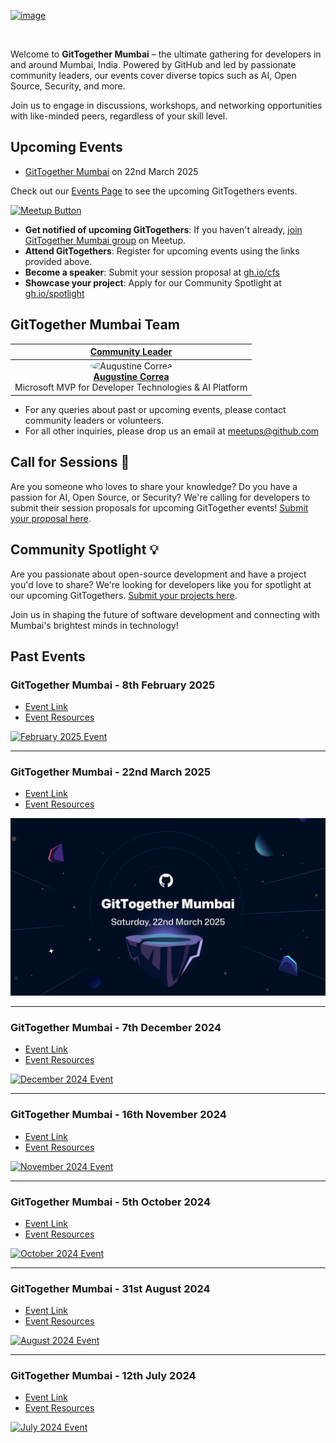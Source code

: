 [![image](/assets/cover-image.png)](https://www.meetup.com/gittogether-mumbai)

<br>

Welcome to **GitTogether Mumbai** – the ultimate gathering for developers in and around Mumbai, India. Powered by GitHub and led by passionate community leaders, our events cover diverse topics such as AI, Open Source, Security, and more.

Join us to engage in discussions, workshops, and networking opportunities with like-minded peers, regardless of your skill level.

## Upcoming Events

- [GitTogether Mumbai](https://www.meetup.com/gittogether-mumbai/events/306569732/) on 22nd March 2025

Check out our [Events Page](https://www.meetup.com/pro/github-virtual-meetup/) to see the upcoming GitTogethers events.

[![Meetup Button](/assets/meetup-button.png)](https://www.meetup.com/gittogether-mumbai)

- **Get notified of upcoming GitTogethers**: If you haven't already, [join GitTogether Mumbai group](https://www.meetup.com/gittogether-mumbai) on Meetup.
- **Attend GitTogethers**: Register for upcoming events using the links provided above.
- **Become a speaker**: Submit your session proposal at [gh.io/cfs](https://gh.io/cfs)
- **Showcase your project**: Apply for our Community Spotlight at [gh.io/spotlight](https://gh.io/spotlight)

## GitTogether Mumbai Team

| [Community Leader](https://github.com/gittogethers/community-leaders) |
|:---:|
| <img src="https://github.com/indcoder.png" width="80" height="80" style="border-radius: 50%;" alt="Augustine Correa"><br>**[Augustine Correa](https://github.com/indcoder)**<br>Microsoft MVP for Developer Technologies & AI Platform |

- For any queries about past or upcoming events, please contact community leaders or volunteers.
- For all other inquiries, please drop us an email at meetups@github.com

## Call for Sessions 📢

Are you someone who loves to share your knowledge? Do you have a passion for AI, Open Source, or Security? We're calling for developers to submit their session proposals for upcoming GitTogether events! [Submit your proposal here](https://gh.io/cfs).

## Community Spotlight 💡

Are you passionate about open-source development and have a project you'd love to share? We're looking for developers like you for spotlight at our upcoming GitTogethers. [Submit your projects here](https://gh.io/spotlight).

Join us in shaping the future of software development and connecting with Mumbai's brightest minds in technology!

## Past Events

### GitTogether Mumbai - 8th February 2025

- [Event Link](https://www.meetup.com/gittogether-mumbai/events/305028963/)
- [Event Resources](./GitTogether%20Mumbai%202025-02-08/)

[![February 2025 Event](assets/2025-02-08.jpg)](https://www.meetup.com/gittogether-mumbai)

-------------

### GitTogether Mumbai - 22nd March 2025

- [Event Link](https://www.meetup.com/gittogether-mumbai/events/305028964/)
- [Event Resources](./GitTogether%20Mumbai%202025-03-22/)

[![March 2025 Event](assets/2025-03-22.jpg)](https://www.meetup.com/gittogether-mumbai)

-------------

### GitTogether Mumbai - 7th December 2024

- [Event Link](https://www.meetup.com/gittogether-mumbai/events/304771656/)
- [Event Resources](./GitTogether%20Mumbai%202024-12-07)

[![December 2024 Event](/assets/2024-12-07.jpg)](https://www.meetup.com/gittogether-mumbai/events/304771656/)

-------------

### GitTogether Mumbai - 16th November 2024

- [Event Link](https://www.meetup.com/gittogether-mumbai/events/304195856)
- [Event Resources](./GitTogether%20Mumbai%202024-11-16)

[![November 2024 Event](/assets/2024-11-16.jpg)](https://www.meetup.com/gittogether-mumbai/events/303564188/)

-------------

### GitTogether Mumbai - 5th October 2024

- [Event Link](https://www.meetup.com/gittogether-mumbai/events/303564188/)
- [Event Resources](./GitTogether%20Mumbai%202024-10-05)

[![October 2024 Event](/assets/2024-10-05.png)](https://www.meetup.com/gittogether-mumbai/events/303564188/)

-------------

### GitTogether Mumbai - 31st August 2024

- [Event Link](https://www.meetup.com/gittogether-mumbai/events/302784700/)
- [Event Resources](./GitTogether%20Mumbai%202024-08-31)

[![August 2024 Event](/assets/2024-08-31.jpg)](https://www.meetup.com/gittogether-mumbai/events/302784700/)

-------------

### GitTogether Mumbai - 12th July 2024

- [Event Link](https://www.meetup.com/gittogether-mumbai/events/301833510/)
- [Event Resources](./GitTogether%20Mumbai%202024-07-12)

[![July 2024 Event](/assets/2024-07-12.jpg)](https://www.meetup.com/gittogether-mumbai/events/301833510/)
